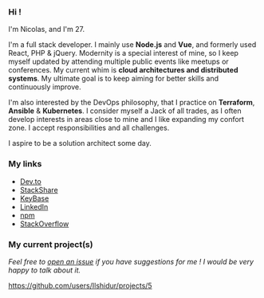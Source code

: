 ### Hi !

<!--Ilshidur:OVERVIEW:start-->
I'm Nicolas, and I'm <!--Ilshidur:AGE:start-->27<!--Ilshidur:AGE:end-->.

I'm a full stack developer. I mainly use **Node.js** and **Vue**, and formerly used React, PHP & jQuery.
Modernity is a special interest of mine, so I keep myself updated by attending multiple public events like meetups or conferences. My current whim is **cloud architectures and distributed systems**.
My ultimate goal is to keep aiming for better skills and continuously improve.

I'm also interested by the DevOps philosophy, that I practice on **Terraform**, **Ansible** & **Kubernetes**.
I consider myself a Jack of all trades, as I often develop interests in areas close to mine and I like expanding my confort zone. I accept responsibilities and all challenges.

I aspire to be a solution architect some day.
<!--Ilshidur:OVERVIEW:end-->

### My links

* [Dev.to](https://dev.to/ilshidur)
* [StackShare](https://stackshare.io/Ilshidur/personal-stack)
* [KeyBase](https://keybase.io/ilshidur)
* [LinkedIn](https://www.linkedin.com/in/nicolascoutin)
* [npm](https://www.npmjs.com/~ilshidur)
* [StackOverflow](https://stackoverflow.com/story/nicolas-coutin)

### My current project(s)

*Feel free to [open an issue](https://github.com/Ilshidur/Ilshidur/issues/new?title=Suggestion%20on%20one%20of%20your%20projects) if you have suggestions for me ! I would be very happy to talk about it.*

https://github.com/users/Ilshidur/projects/5
